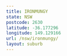 ```yaml
---
title: IRONMUNGY
state: NSW
postcode: 2630
latitude: -36.177296
longitude: 149.129166
url: /nsw/ironmungy/
layout: suburb
---
```

